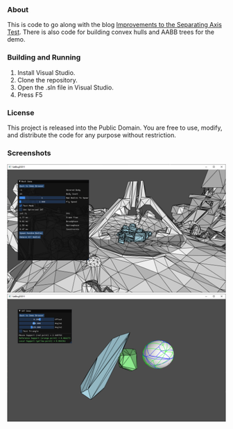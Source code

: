 
### About

This is code to go along with the blog [Improvements to the Separating Axis Test](https://cairno.substack.com/publish/posts/detail/167652493?referrer=%2Fpublish%2Fposts).
There is also code for building convex hulls and AABB trees for the demo.


### Building and Running
1. Install Visual Studio.
1. Clone the repository.
1. Open the .sln file in Visual Studio.
1. Press F5

### License
This project is released into the Public Domain. You are free to use, modify, and distribute the code for any purpose without restriction.

### Screenshots

![Mesh Demo](/screenshots/mesh_demo.png?raw=true)
![SAT Demo](/screenshots/sat_demo.png?raw=true)
